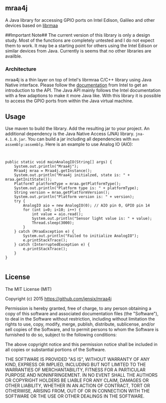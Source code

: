 ## mraa4j ##
A Java library for accessing GPIO ports on Intel Edison, Galileo and other devices based on [librmaa](http://iotdk.intel.com/docs/master/mraa/index.html)

##Important Note##
The current version of this library is only a design study. Most of the functions are completely untested and I do not expect them to work. It may be a starting point for others  using the Intel Edison or similar devices from Java. Currently is seems that no other libraries are availble.

### Architecture ###
mraa4j is a thin layer on top of Intel's librmraa C/C++ library using Java Native interface. Please follow the [documentation](http://iotdk.intel.com/docs/master/mraa/index.html) from Intel to get an introduction to the API. The Java API mainly follows the Intel documentation with a few adaptions to make it more Java like. With this library it is possible to access the GPIO ports from within the Java virtual machine.

## Usage ##
Use maven to build the library. Add the resulting jar to your project. An additional dependency is the Java Native Access (JNA) library. `jna-4.1.0.jar`. You can build a jar including all dependencies with `mvn assembly:assembly`.
Here is an example to use Analog IO (AIO):

<pre lang="java"><code>

public static void mainAnalogIO(String[] args) {
	System.out.println("Mraa4j");
	Mraa4j mraa = Mraa4j.getInstance();
	System.out.println("Mraa4j initialzed, state is: " + mraa.getInitState());
	PlatformT platformType = mraa.getPlatformType();
	System.out.println("Platform type is: " + platformType);
	String version = mraa.getPlatformVersion();
	System.out.println("Platform version is: " + version);
	try {
		AnalogIO aio = new AnalogIO(0); // AIO pin 0, GPIO pin 14
		for (int i=0; i<10; i++) {
			int value = aio.read();
			System.out.println("Sensor light value is: " + value);
			Thread.sleep(3000);
		}
	} catch (MraaException e) {
		System.out.println("Failed to initialize AnalogIO");
		e.printStackTrace();
	} catch (InterruptedException e) {
		e.printStackTrace();
	}
}

</code></pre>

## License ##
The MIT License (MIT)

Copyright (c) 2015 https://github.com/jensix/mraa4j

Permission is hereby granted, free of charge, to any person obtaining a copy
of this software and associated documentation files (the "Software"), to deal
in the Software without restriction, including without limitation the rights
to use, copy, modify, merge, publish, distribute, sublicense, and/or sell
copies of the Software, and to permit persons to whom the Software is
furnished to do so, subject to the following conditions:

The above copyright notice and this permission notice shall be included in
all copies or substantial portions of the Software.

THE SOFTWARE IS PROVIDED "AS IS", WITHOUT WARRANTY OF ANY KIND, EXPRESS OR
IMPLIED, INCLUDING BUT NOT LIMITED TO THE WARRANTIES OF MERCHANTABILITY,
FITNESS FOR A PARTICULAR PURPOSE AND NONINFRINGEMENT. IN NO EVENT SHALL THE
AUTHORS OR COPYRIGHT HOLDERS BE LIABLE FOR ANY CLAIM, DAMAGES OR OTHER
LIABILITY, WHETHER IN AN ACTION OF CONTRACT, TORT OR OTHERWISE, ARISING FROM,
OUT OF OR IN CONNECTION WITH THE SOFTWARE OR THE USE OR OTHER DEALINGS IN
THE SOFTWARE.
